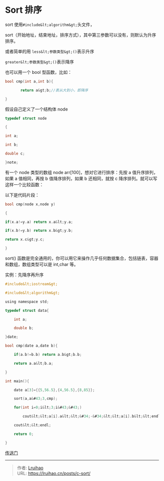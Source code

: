 # Sort 排序


sort 使用`#include&lt;algorithm&gt;`头文件，

sort（开始地址，结束地址，排序方式），其中第三参数可以没有，则默认为升序排序。

或者简单的用
`less&lt;参数类型&gt;()`表示升序

`greater&lt;参数类型&gt;()`表示降序

也可以用一个 bool 型函数，比如：

```cpp
bool cmp(int a,int b){

       return a&gt;b;//表从大到小，即降序

}
```

假设自己定义了一个结构体 node

```cpp
typedef struct node

{

int a;

int b;

double c;

}note;
```

有一个 node 类型的数组 node arr[100]，想对它进行排序：先按 a 值升序排列，如果 a 值相同，再按 b 值降序排列，如果 b 还相同，就按 c 降序排列。就可以写这样一个比较函数：

以下是代码片段：

```cpp
bool cmp(node x,node y)

{

if(x.a!=y.a) return x.a&lt;y.a;

if(x.b!=y.b) return x.b&gt;y.b;

return x.c&gt;y.c;

}
```

sort() 函数是完全通用的，你可以用它来操作几乎任何数据集合，包括链表，容器和数组，数组类型可以是 int,char 等。

实例：先降序再升序

```c
#include&lt;iostream&gt;

#include&lt;algorithm&gt;

using namespace std;

typedef struct data{

    int a;

    double b;

}date;

bool cmp(date a,date b){

    if(a.b!=b.b) return a.b&gt;b.b;

    return a.a&lt;b.a;

}

int main(){

    date a[3]={{5,56.5},{4,56.5},{8,85}};

    sort(a,a&#43;3,cmp);

    for(int i=0;i&lt;3;i&#43;&#43;)

        cout&lt;&lt;a[i].a&lt;&lt;&#34;-&#34;&lt;&lt;a[i].b&lt;&lt;endl;

    cout&lt;&lt;endl;

    return 0;

}
```

[传送门](https://weibo.com/ttarticle/p/show?id=2309404237869425234111&amp;mod=zwenzhang)


---

> 作者: [Lruihao](https://github.com/Lruihao)  
> URL: https://lruihao.cn/posts/c-sort/  

